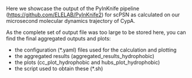 Here we showcase the output of the PyInKnife pipeline (https://github.com/ELELAB/PyInKnife2) 
for scPSN as calculated on our microsecond molecular dynamics trajectory of CypA.

As the complete set of output file was too large to be stored here, you can
find the final aggregated outputs and plots:

* the configuration (*.yaml) files used for the calculation and plotting
* the aggregated results (aggregated_results_hydrophobic)
* the plots (cc_plot_hydrophobic and hubs_plot_hydrophobic)
* the script used to obtain these (*.sh)

